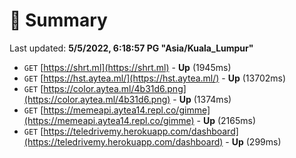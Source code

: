 # 📖 Summary
Last updated: **5/5/2022, 6:18:57 PG "Asia/Kuala_Lumpur"**

- `GET` [https://shrt.ml](https://shrt.ml) - **Up** (1945ms)
- `GET` [https://hst.aytea.ml/](https://hst.aytea.ml/) - **Up** (13702ms)
- `GET` [https://color.aytea.ml/4b31d6.png](https://color.aytea.ml/4b31d6.png) - **Up** (1374ms)
- `GET` [https://memeapi.aytea14.repl.co/gimme](https://memeapi.aytea14.repl.co/gimme) - **Up** (2165ms)
- `GET` [https://teledrivemy.herokuapp.com/dashboard](https://teledrivemy.herokuapp.com/dashboard) - **Up** (299ms)
